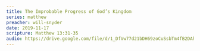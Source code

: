 ```yaml
---
title: The Improbable Progress of God’s Kingdom
series: matthew
preacher: will-snyder
date: 2019-11-17
scripture: Matthew 13:31-35
audio: https://drive.google.com/file/d/1_DfVw77d21bDH69zoCuSsbTm4fB2DAhb/view
---
```

